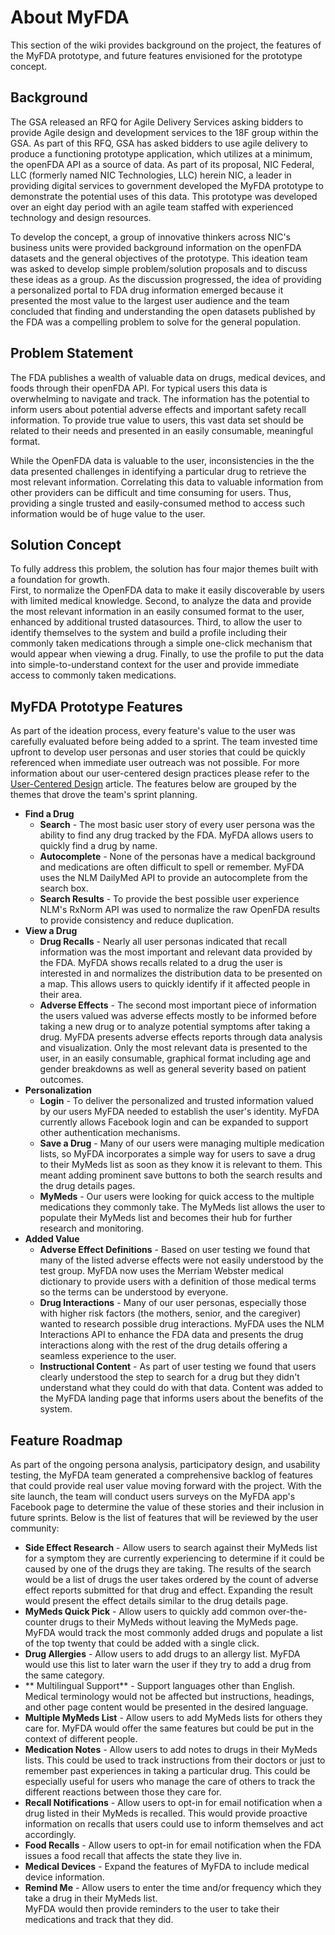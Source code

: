 About MyFDA
===========

This section of the wiki provides background on the project, the features of the MyFDA prototype,
and future features envisioned for the prototype concept.

Background
----------

The GSA released an RFQ for Agile Delivery Services asking bidders to provide Agile design and 
development services to the 18F group within the GSA.  As part of this RFQ, GSA has asked bidders 
to use agile delivery to produce a functioning prototype application, which utilizes at a minimum,
the openFDA API as a source of data.  As part of its proposal, NIC Federal, LLC (formerly named NIC 
Technologies, LLC) herein NIC, a leader in providing digital services to government developed the 
MyFDA prototype to demonstrate the potential uses of this data.  This prototype was developed over 
an eight day period with an agile team staffed with experienced technology and design resources.

To develop the concept, a group of innovative thinkers across NIC's business units were provided 
background information on the openFDA datasets and the general objectives of the prototype.  This
ideation team was asked to develop simple problem/solution proposals and to discuss these ideas 
as a group.  As the discussion progressed, the idea of providing a personalized portal to FDA 
drug information emerged because it presented the most value to the largest user audience and the 
team concluded that finding and understanding the open datasets published by the FDA was a 
compelling problem to solve for the general population.

Problem Statement
-----------------

The FDA publishes a wealth of valuable data on drugs, medical devices, and foods through their openFDA 
API.  For typical users this data is overwhelming to navigate and track.  The information has the 
potential to inform users about potential adverse effects and important safety recall information.  To 
provide true value to users, this vast data set should be related to their needs and presented in an 
easily consumable, meaningful format.

While the OpenFDA data is valuable to the user, inconsistencies in the the data presented challenges in 
identifying a particular drug to retrieve the most relevant information.  Correlating this data to 
valuable information from other providers can be difficult and time consuming for users.  Thus, providing 
a single trusted and easily-consumed method to access such information would be of huge value to the user.

Solution Concept
----------------

To fully address this problem, the solution has four major themes built with a foundation for growth.  
First, to normalize the OpenFDA data to make it easily discoverable by users with limited medical 
knowledge.  Second, to analyze the data and provide the most relevant information in an easily consumed 
format to the user, enhanced by additional trusted datasources.  Third, to allow the user to identify 
themselves to the system and build a profile including their commonly taken medications through a simple 
one-click mechanism that would appear when viewing a drug.  Finally, to use the profile to put the data 
into simple-to-understand context for the user and provide immediate access to commonly taken medications.

MyFDA Prototype Features
------------------------

As part of the ideation process, every feature's value to the user was carefully evaluated before being 
added to a sprint.  The team invested time upfront to develop user personas and user stories that could be 
quickly referenced when immediate user outreach was not possible.  For more information about our 
user-centered design practices please refer to the [User-Centered Design](User-Centered%20Design.md) article.
The features below are grouped by the themes that drove the team's sprint planning.

* **Find a Drug**
  * **Search** - The most basic user story of every user persona was the ability to find any drug tracked by the FDA.  MyFDA allows users to quickly find a drug by name.
  * **Autocomplete** - None of the personas have a medical background and medications are often difficult to spell or remember.  MyFDA uses the NLM DailyMed API to provide an autocomplete from the search box.
  * **Search Results** - To provide the best possible user experience NLM's RxNorm API was used to normalize the raw OpenFDA results to provide consistency and reduce duplication.
* **View a Drug**
  * **Drug Recalls** - Nearly all user personas indicated that recall information was the most important and relevant data provided by the FDA.  MyFDA shows recalls related to a drug the user is interested in and normalizes the distribution data to be presented on a map.  This allows users to quickly identify if it affected people in their area.
  * **Adverse Effects** - The second most important piece of information the users valued was adverse effects mostly to be informed before taking a new drug or to analyze potential symptoms after taking a drug.  MyFDA presents adverse effects reports through data analysis and visualization.  Only the most relevant data is presented to the user, in an easily consumable, graphical format including age and gender breakdowns as well as general severity based on patient outcomes.
* **Personalization**
  * **Login** - To deliver the personalized and trusted information valued by our users MyFDA needed to establish the user's identity.  MyFDA currently allows Facebook login and can be expanded to support other authentication mechanisms.
  * **Save a Drug** -  Many of our users were managing multiple medication lists, so MyFDA incorporates a simple way for users to save a drug to their MyMeds list as soon as they know it is relevant to them.  This meant adding prominent save buttons to both the search results and the drug details pages.
  * **MyMeds** - Our users were looking for quick access to the multiple medications they commonly take.  The MyMeds list allows the user to populate their MyMeds list and becomes their hub for further research and monitoring.
* **Added Value**
  * **Adverse Effect Definitions** - Based on user testing we found that many of the listed adverse effects were not easily understood by the test group.  MyFDA now uses the Merriam Webster medical dictionary to provide users with a definition of those medical terms so the terms can be understood by everyone.
  * **Drug Interactions** - Many of our user personas, especially those with higher risk factors (the mothers, senior, and the caregiver) wanted to research possible drug interactions.  MyFDA uses the NLM Interactions API to enhance the FDA data and presents the drug interactions along with the rest of the drug details offering a seamless experience to the user.
  * **Instructional Content** - As part of user testing we found that users clearly understood the step to search for a drug but they didn't understand what they could do with that data.  Content was added to the MyFDA landing page that informs users about the benefits of the system.

Feature Roadmap
---------------

As part of the ongoing persona analysis, participatory design, and usability testing, the MyFDA team 
generated a comprehensive backlog of features that could provide real user value moving forward with the 
project.  With the site launch, the team will conduct users surveys on the MyFDA app's Facebook page to 
determine the value of these stories and their inclusion in future sprints.  Below is the list of features 
that will be reviewed by the user community:

* **Side Effect Research** - Allow users to search against their MyMeds list for a symptom they are currently 
experiencing to determine if it could be caused by one of the drugs they are taking.  The results of the 
search would be a list of drugs the user takes ordered by the count of adverse effect reports submitted 
for that drug and effect.  Expanding the result would present the effect details similar to the drug 
details page.
* **MyMeds Quick Pick** - Allow users to quickly add common over-the-counter drugs to their MyMeds without leaving the MyMeds page.  MyFDA would track the most commonly added drugs and populate a list of the top twenty that could be added with a single click.
* **Drug Allergies** - Allow users to add drugs to an allergy list.  MyFDA would use this list to later warn the user if they try to add a drug from the same category.  
* ** Multilingual Support** - Support languages other than English.  Medical terminology would not be affected 
but instructions, headings, and other page content would be presented in the desired language.
* **Multiple MyMeds List** - Allow users to add MyMeds lists for others they care for.  MyFDA would offer the 
same features but could be put in the context of different people.
* **Medication Notes** - Allow users to add notes to drugs in their MyMeds lists.  This could be used to track 
instructions from their doctors or just to remember past experiences in taking a particular drug.  This 
could be especially useful for users who manage the care of others to track the different reactions 
between those they care for.
* **Recall Notifications** - Allow users to opt-in for email notification when a drug listed in their MyMeds is 
recalled.  This would provide proactive information on recalls that users could use to inform themselves 
and act accordingly.
* **Food Recalls** - Allow users to opt-in for email notification when the FDA issues a food recall that affects 
the state they live in.
* **Medical Devices** - Expand the features of MyFDA to include medical device information.  
* **Remind Me** - Allow users to enter the time and/or frequency which they take a drug in their MyMeds list.  
MyFDA would then provide reminders to the user to take their medications and track that they did.
